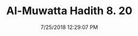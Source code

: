 ---
title        : "Al-Muwatta Hadith 8. 20"
date         : 7/25/2018 12:29:07 PM
draft        : false
type         : "hadith"
layout       : "hadith"
BookCode     : "AMH"
VolumeNumber : "8"
HadithNumber : "20"
categories  :  ["Prayer, Congregation - The Excellence of the Prayer of Someone Standing over the Prayer of Someone Sitting"]
---